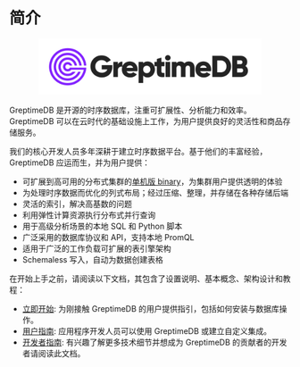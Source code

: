 # 简介

<p align="center">
    <img src="../public/logo-text-padding.png" alt="GreptimeDB Logo" width="400px">
</p>

GreptimeDB 是开源的时序数据库，注重可扩展性、分析能力和效率。GreptimeDB 可以在云时代的基础设施上工作，为用户提供良好的灵活性和商品存储服务。

我们的核心开发人员多年深耕于建立时序数据平台。基于他们的丰富经验，GreptimeDB 应运而生，并为用户提供：

- 可扩展到高可用的分布式集群的[单机版 binary](https://github.com/GreptimeTeam/greptimedb/releases)，为集群用户提供透明的体验
- 为处理时序数据而优化的列式布局；经过压缩、整理，并存储在各种存储后端
- 灵活的索引，解决高基数的问题
- 利用弹性计算资源执行分布式并行查询
- 用于高级分析场景的本地 SQL 和 Python 脚本
- 广泛采用的数据库协议和 API，支持本地 PromQL
- 适用于广泛的工作负载可扩展的表引擎架构
- Schemaless 写入，自动为数据创建表格

在开始上手之前，请阅读以下文档，其包含了设置说明、基本概念、架构设计和教程：

- [立即开始][1]: 为刚接触 GreptimeDB 的用户提供指引，包括如何安装与数据库操作。
- [用户指南][2]: 应用程序开发人员可以使用 GreptimeDB 或建立自定义集成。
- [开发者指南][3]: 有兴趣了解更多技术细节并想成为 GreptimeDB 的贡献者的开发者请阅读此文档。
<!-- - [Changelog][4]: Presents the latest GreptimeDB roadmap and biweekly reports.
- [FAQ][5]: Presents the most frequently asked questions. -->

[1]: ./getting-started/overview.md
[2]: ./user-guide/overview.md
[3]: ./developer-guide/overview.md

<!-- [4]: ./changelog/overview.md
[5]: ./faq-and-others/faq.md -->
